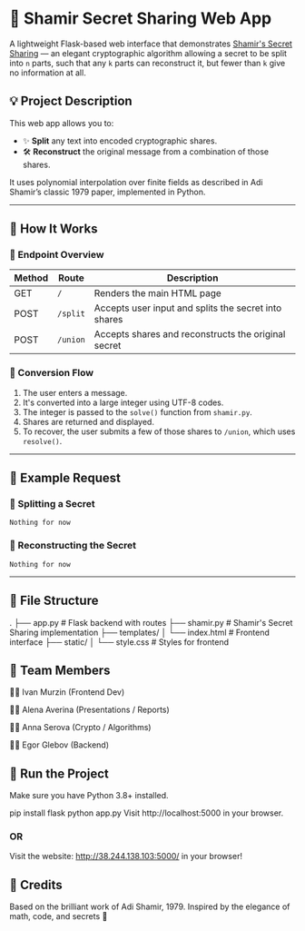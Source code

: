 # 🔐 Shamir Secret Sharing Web App

A lightweight Flask-based web interface that demonstrates [Shamir's Secret Sharing](https://en.wikipedia.org/wiki/Shamir%27s_Secret_Sharing) — an elegant cryptographic algorithm allowing a secret to be split into `n` parts, such that any `k` parts can reconstruct it, but fewer than `k` give no information at all.

## 💡 Project Description

This web app allows you to:
- ✨ **Split** any text into encoded cryptographic shares.
- 🛠️ **Reconstruct** the original message from a combination of those shares.

It uses polynomial interpolation over finite fields as described in Adi Shamir’s classic 1979 paper, implemented in Python.

---

## 🧪 How It Works

### 🔸 Endpoint Overview

| Method | Route      | Description                            |
|--------|------------|----------------------------------------|
| GET    | `/`        | Renders the main HTML page             |
| POST   | `/split`   | Accepts user input and splits the secret into shares |
| POST   | `/union`   | Accepts shares and reconstructs the original secret |

### 🔸 Conversion Flow

1. The user enters a message.
2. It's converted into a large integer using UTF-8 codes.
3. The integer is passed to the `solve()` function from `shamir.py`.
4. Shares are returned and displayed.
5. To recover, the user submits a few of those shares to `/union`, which uses `resolve()`.

---

## 🧠 Example Request

### 🔸 Splitting a Secret

    Nothing for now

### 🔸 Reconstructing the Secret

    Nothing for now
---

## 🧩 File Structure
.
├── app.py         # Flask backend with routes
├── shamir.py      # Shamir's Secret Sharing implementation
├── templates/
│   └── index.html # Frontend interface
├── static/
│   └── style.css # Styles for frontend


## 👥 Team Members
🧑‍💻 Ivan Murzin (Frontend Dev)

🧑‍💻 Alena Averina (Presentations / Reports)

🧑‍💻 Anna Serova (Crypto / Algorithms)

🧑‍💻 Egor Glebov (Backend)


## 🚀 Run the Project
Make sure you have Python 3.8+ installed.

pip install flask
python app.py
Visit http://localhost:5000 in your browser.

### OR

Visit the website: http://38.244.138.103:5000/ in your browser!

## 🔐 Credits
Based on the brilliant work of Adi Shamir, 1979. Inspired by the elegance of math, code, and secrets 🖤
